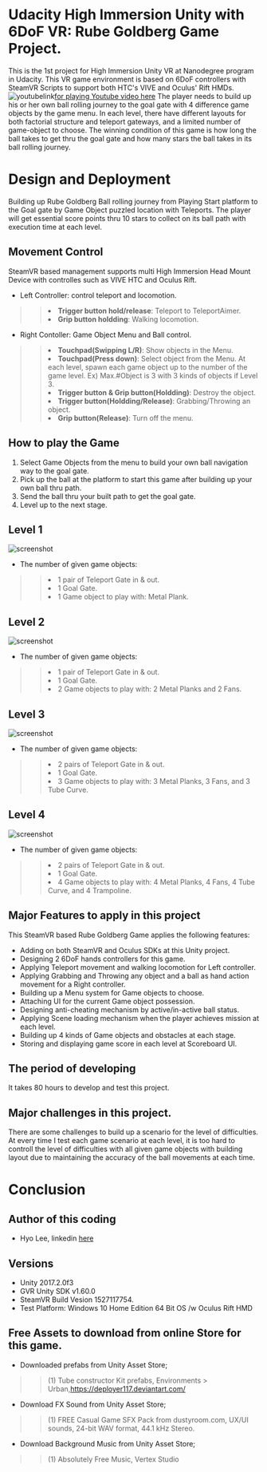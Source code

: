 # Udacity High Immersion Unity with 6DoF VR: Rube Goldberg Game Project.
This is the 1st project for High Immersion Unity VR at Nanodegree program in Udacity. 
This VR game environment is based on 6DoF controllers with SteamVR Scripts to support both HTC's VIVE and Oculus' Rift HMDs.
![youtubelink](https://github.com/himax25/RubeGoldbergGameVR-HMD-/blob/master/Screenshot%20of%20Youtube.PNG)[for playing Youtube video here](https://youtu.be/S4AoDI8p_FQ)
The player needs to build up his or her own ball rolling journey to the goal gate with 4 difference game objects by the game menu. In each level, there have different layouts for both factorial structure and teleport gateways, and a limited number of game-object to choose. The winning condition of this game is how long the ball takes to get thru the goal gate and how many stars the ball takes in its ball rolling journey.

# Design and Deployment
Building up Rube Goldberg Ball rolling journey from Playing Start platform to the Goal gate by Game Object puzzled location with Teleports. The player will get essential score points thru 10 stars to collect on its ball path with execution time at each level.

## Movement Control
SteamVR based management supports multi High Immersion Head Mount Device with controlles such as VIVE HTC and Oculus Rift.
* Left Controller: control teleport and locomotion.
>> <li><b>Trigger button hold/release</b>: Teleport to TeleportAimer. </li>
>> <li><b>Grip button holdding</b>: Walking locomotion. </li>
* Right Contoller: Game Object Menu and Ball control. </li>
>> <li><b>Touchpad(Swipping L/R)</b>: Show objects in the Menu. </li>
>> <li><b>Touchpad(Press down)</b>: Select object from the Menu. At each level, spawn each game object up to the number of the game level. Ex) Max.#Object is 3 with 3 kinds of objects if Level 3. </li>
>> <li><b>Trigger button & Grip button(Holdding)</b>: Destroy the object.</li>
>> <li><b>Trigger button(Holdding/Release)</b>: Grabbing/Throwing an object.</li>
>> <li><b>Grip button(Release)</b>: Turn off the menu. </li>

## How to play the Game
1. Select Game Objects from the menu to build your own ball navigation way to the goal gate.
2. Pick up the ball at the platform to start this game after building up your own ball thru path.
3. Send the ball thru your built path to get the goal gate.
4. Level up to the next stage.

## Level 1
![screenshot](https://github.com/himax25/RubeGoldbergGameVR-HMD-/blob/master/Level%201%20Screenshot.PNG)
* The number of given game objects: 
>> <li> 1 pair of Teleport Gate in & out. </li>
>> <li> 1 Goal Gate. </li> 
>> <li> 1 Game object to play with: Metal Plank. </li>

## Level 2
![screenshot](https://github.com/himax25/RubeGoldbergGameVR-HMD-/blob/master/Level%202%20Screenshot.PNG)
* The number of given game objects: 
>> <li> 1 pair of Teleport Gate in & out. </li>
>> <li> 1 Goal Gate. </li> 
>> <li> 2 Game objects to play with: 2 Metal Planks and 2 Fans. </li>

## Level 3
![screenshot](https://github.com/himax25/RubeGoldbergGameVR-HMD-/blob/master/Level%203%20Screenshot.PNG)
* The number of given game objects: 
>> <li> 2 pairs of Teleport Gate in & out. </li>
>> <li> 1 Goal Gate. </li> 
>> <li> 3 Game objects to play with: 3 Metal Planks, 3 Fans, and 3 Tube Curve. </li>

## Level 4
![screenshot](https://github.com/himax25/RubeGoldbergGameVR-HMD-/blob/master/Level%204%20Screenshot.PNG)
* The number of given game objects: 
>> <li> 2 pairs of Teleport Gate in & out. </li>
>> <li> 1 Goal Gate. </li> 
>> <li> 4 Game objects to play with: 4 Metal Planks, 4 Fans, 4 Tube Curve, and 4 Trampoline. </li>

## Major Features to apply in this project
This SteamVR based Rube Goldberg Game applies the following features:
* Adding on both SteamVR and Oculus SDKs at this Unity project.
* Designing 2 6DoF hands controllers for this game.
* Applying Teleport movement and walking locomotion for Left controller.
* Applying Grabbing and Throwing any object and a ball as hand action movement for a Right controller.
* Building up a Menu system for Game objects to choose.
* Attaching UI for the current Game object possession.
* Designing anti-cheating mechanism by active/in-active ball status.
* Applying Scene loading mechanism when the player achieves mission at each level.
* Building up 4 kinds of Game objects and obstacles at each stage.
* Storing and displaying game score in each level at Scoreboard UI.

## The period of developing
It takes 80 hours to develop and test this project.

## Major challenges in this project.
There are some challenges to build up a scenario for the level of difficulties.
At every time I test each game scenario at each level, it is too hard to controll the level of difficulties with all given game objects with building layout due to maintaining the accuracy of the ball movements at each time.  

# Conclusion

## **Author of this coding**
* Hyo Lee, linkedin [here](https://www.linkedin.com/in/hyomaxlee/)
 
## Versions
- Unity 2017.2.0f3
- GVR Unity SDK v1.60.0
- SteamVR Build Vesion 1527117754.
- Test Platform: Windows 10 Home Edition 64 Bit OS /w Oculus Rift HMD

## Free Assets to download from online Store for this game. 
- Downloaded prefabs from Unity Asset Store;
>> (1) Tube constructor Kit prefabs, Environments > Urban,https://deployer117.deviantart.com/
- Download FX Sound from Unity Asset Store;
>> (1) FREE Casual Game SFX Pack from dustyroom.com, UX/UI sounds, 24-bit WAV format, 44.1 kHz Stereo.
- Download Background Music from Unity Asset Store;
>> (1) Absolutely Free Music, Vertex Studio
